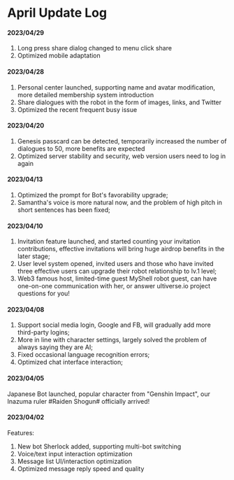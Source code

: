 # April Update Log

#### 2023/04/29

1. Long press share dialog changed to menu click share
2. Optimized mobile adaptation

#### 2023/04/28

1. Personal center launched, supporting name and avatar modification, more detailed membership system introduction
2. Share dialogues with the robot in the form of images, links, and Twitter
3. Optimized the recent frequent busy issue

#### 2023/04/20

1. Genesis passcard can be detected, temporarily increased the number of dialogues to 50, more benefits are expected
2. Optimized server stability and security, web version users need to log in again

#### 2023/04/13

1. Optimized the prompt for Bot's favorability upgrade;
2. Samantha's voice is more natural now, and the problem of high pitch in short sentences has been fixed;

#### 2023/04/10

1. Invitation feature launched, and started counting your invitation contributions, effective invitations will bring huge airdrop benefits in the later stage;
2. User level system opened, invited users and those who have invited three effective users can upgrade their robot relationship to lv.1 level;
3. Web3 famous host, limited-time guest MyShell robot guest, can have one-on-one communication with her, or answer ultiverse.io project questions for you!

#### 2023/04/08

1. Support social media login, Google and FB, will gradually add more third-party logins;
2. More in line with character settings, largely solved the problem of always saying they are AI;
3. Fixed occasional language recognition errors;
4. Optimized chat interface interaction;

#### 2023/04/05

Japanese Bot launched, popular character from "Genshin Impact", our Inazuma ruler #Raiden Shogun# officially arrived!

#### 2023/04/02

Features:

1. New bot Sherlock added, supporting multi-bot switching
2. Voice/text input interaction optimization
3. Message list UI/interaction optimization
4. Optimized message reply speed and quality